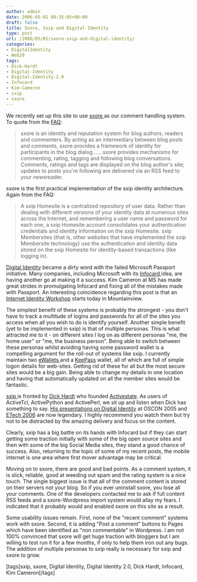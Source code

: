 ```yaml
---
author: admin
date: 2006-05-01 08:35:05+00:00
draft: false
title: Sxore, Sxip and Digital Identity
type: post
url: /2006/05/01/sxore-sxip-and-digital-identity/
categories:
- DigitalIdentity
- Web20
tags:
- Dick-Hardt
- Digital-Identity
- Digital-Identity-2.0
- Infocard
- Kim-Cameron
- sxip
- sxore
---
```


We recently set up this site to use [sxore ](http://sxore.com/)as our comment handling system. To quote from the [FAQ](http://sxore.com/copy/faq): 

<blockquote>sxore is an identity and reputation system for blog authors, readers and commenters. By acting as an intermediary between blog posts and comments, sxore provides a framework of identity for participants in the blog dialog.......sxore provides mechanisms for commenting, rating, tagging and following blog conversations. Comments, ratings and tags are displayed on the blog author's site; updates to posts you're following are delivered via an RSS feed to your newsreader. 
</blockquote>


sxore is the first practical implementation of the sxip identity architecture. Again from the FAQ: 

<blockquote>A sxip Homesite is a centralized repository of user data. Rather than dealing with different versions of your identity data at numerous sites across the Internet, and remembering a user name and password for each one, a sxip Homesite account consolidates your authentication credentials and identity information on the sxip Homesite. sxip Membersites (that is, other websites that have implemented the sxip Membersite technology) use the authentication and identity data stored on the sxip Homesite for identity-based transactions (like logging in). </blockquote>



[Digital Identity](http://www.sxip.com/) became a dirty word with the failed Microsoft Passport initiative. Many companies, including Microsoft with its [Infocard ](http://msdn.microsoft.com/winfx/reference/infocard/default.aspx)idea, are having another go at making it a success. Kim Cameron at MS has made great strides in promulgating Infocard and fixing all of the mistakes made with Passport. An interesting coincidence regarding this post is that an [Internet Identity Workshop](http://www.identityblog.com/?p=419) starts today  in Mountainview. 

The simplest benefit of these systems is probably the strongest - you don't have to track a multitude of logins and passwords for all of the sites you access when all you wish to do is identify yourself. Another simple benefit (yet to be implemented in sxip) is that of multiple personas. This is what attracted me to it  - on different sites I log on as different personas "me, the home user" or "me, the business person". Being able to switch between these personas whilst avoiding having some password wallet is a compelling argument for the roll-out of systems like sxip. I currently maintain two [eWallets ](http://www.iliumsoft.com/)and a [KeePass](http://keepass.sourceforge.net/) wallet, all of which are full of simple logon details for web-sites. Getting rid of these for all but the most secure sites would be a big gain. Being able to change my details in one location and having that automatically updated on all the member sites would be fantastic.

[sxip ](http://sxip.com/)is fronted by [Dick Hardt](http://blame.ca/dick/) who founded [Activestate](http://www.activestate.com/). As users of ActiveTcl, ActivePython and ActivePerl, we sit up and listen when Dick has something to say. [His presentations on Digital Identity](http://www.identity20.com/media/OSCON2005/) at OSCON 2005 and [ETech 2006](http://identity20.com/media/ETECH_2006/) are now legendary. I highly recommend you watch them but try not to be distracted by the amazing delivery and focus on the content.

Clearly, sxip has a big battle on its hands with Infocard but if they can start getting some traction initially with some of the big open source sites and then with some of the big Social Media sites, they stand a good chance of success. Also, returning to the topic of some of my recent posts, the mobile internet is one area where first mover advantage may be critical. 

Moving on to sxore, there are good and bad points. As a comment system, it is slick, reliable, good at weeding out spam and the rating system is a nice touch. The single biggest issue is that all of the comment content is stored on their servers not your blog. So if you ever uninstall sxore, you lose all your comments. One of the developers contacted me to ask if full content RSS feeds and a sxore-Wordpress import system would allay my fears. I indicated that it probably would and enabled sxore on this site as a result. 

Some usability issues remain. First, none of the "recent comment" systems work with sxore. Second, it is adding "Post a comment" buttons to Pages which have been identified as "non commentable" in Wordpress. I am not 100% convinced that sxore will get huge traction with bloggers but I am willing to test run it for a few months, if only to help them iron out any bugs. The addition of multiple personas to sxip really is necessary for sxip and sxore to grow.

[tags]sxip, sxore, Digital Identity, Digital Identity 2.0, Dick Hardt, Infocard, Kim Cameron[/tags] 
